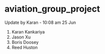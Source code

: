 # aviation_group_project

Update by Karan - 10:08 am 25 Jun


1. Karan Kankariya
2. Jason Xu
3. Boris Doosey
4. Reed Huston
